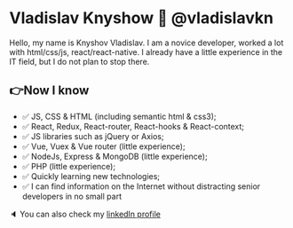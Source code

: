 # Vladislav Knyshow :rocket: @vladislavkn

Hello, my name is Knyshov Vladislav. I am a novice developer, worked a lot with html/css/js, react/react-native. I already have a little experience in the IT field, but I do not plan to stop there.

## :point_right:Now I know
- :white_check_mark: JS, CSS & HTML (including semantic html & css3);
- :white_check_mark: React, Redux, React-router, React-hooks & React-context;
- :white_check_mark: JS libraries such as jQuery or Axios;
- :white_check_mark: Vue, Vuex & Vue router (little experience);
- :white_check_mark: NodeJs, Express & MongoDB (little experience);
- :white_check_mark: PHP (little experience);
- :white_check_mark: Quickly learning new technologies;
- :white_check_mark: I can find information on the Internet without distracting senior developers in no small part

:speaker: You can also check my [linkedIn profile](https://www.linkedin.com/in/vladislav-knyshov/)
